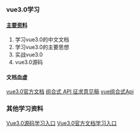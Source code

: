 ### vue3.0学习

#### [主要资料](https://vue3js.cn/)

1. 学习vue3.0的中文文档
2. 学习vue3.0的主要思想
3. 实战vue3.0
4. vue3.0源码

#### 文档血虚

[vue3.0官方文档](https://vue3js.cn/docs/zh/guide/introduction.html)
[组合式 API 征求意见稿](https://vue3js.cn/vue-composition/)
[vue组合式Api](https://vue3js.cn/vue-composition-api/#setup)

### 其他学习资料

[Vue3.0源码学习入口](https://vue3js.cn/start/)
[Vue3.0官方文档学习入口](https://vue3js.cn/docs/zh/guide/migration/introduction.html)
